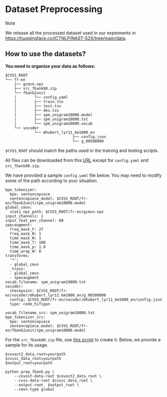 # Dataset Preprocessing
> [!NOTE]
> We release all the processed dataset used in our expeiments in https://huggingface.co/ICTNLP/NAST-S2X/tree/main/data.




## How to use the datasets?
**You need to organize your data as follows:**

```
$CVSS_ROOT
└── fr-en
    ├── gcmvn.npz            
    ├── src_fbank80.zip
    └── fbank2unit
    |        └── config.yaml
    |        ├── train.tsv
    |        ├── test.tsv
    |        ├── dev.tsv
    |        ├── spm_unigram10000.model
    |        ├── spm_unigram10000.txt             
    |        └── spm_unigram10000.vocab
    └── vocoder
             └── mhubert_lyr11_km1000_en
                              ├── config.json 
                              └── g_00500000
```
```$CVSS_ROOT``` should match the paths used in the training and testing scripts.


All files can be downloaded from this [URL](https://huggingface.co/ICTNLP/NAST-S2X/tree/main/data) except for ```config.yaml``` and ```src_fbank80.zip```. 

We have provided a sample ```config.yaml``` file below. You may need to modify some of the path according to your situation.
```
bpe_tokenizer:
  bpe: sentencepiece
  sentencepiece_model: $CVSS_ROOT/fr-en/fbank2unit/spm_unigram10000.model
global_cmvn:
  stats_npz_path: $CVSS_ROOT/fr-en/gcmvn.npz
input_channels: 1
input_feat_per_channel: 80
specaugment:
  freq_mask_F: 27
  freq_mask_N: 1
  time_mask_N: 1
  time_mask_T: 100
  time_mask_p: 1.0
  time_wrap_W: 0
transforms:
  '*':
  - global_cmvn
  _train:
  - global_cmvn
  - specaugment
vocab_filename: spm_unigram10000.txt
vocoder:
  checkpoint: $CVSS_ROOT/fr-en/vocoder/mhubert_lyr11_km1000_en/g_00500000
  config: $CVSS_ROOT/fr-en/vocoder/mhubert_lyr11_km1000_en/config.json
  type: code_hifigan

vocab_filename_src: spm_unigram10000.txt
bpe_tokenizer_src:
  bpe: sentencepiece
  sentencepiece_model: $CVSS_ROOT/fr-en/fbank2unit/spm_unigram10000.model
```

For the ```src_fbank80.zip``` file, use [this script](https://github.com/ictnlp/NAST-S2x/blob/main/preprocessing/prep_fbank.py) to create it. Below, we provide a sample for its usage.
```
$covost2_data_root=yourpath
$cvssc_data_root=yourpath
$output_root=yourpath

python prep_fbank.py \
    --covost-data-root $covost2_data_root \
    --cvss-data-root $cvssc_data_root \
    --output-root  $output_root \
    --cmvn-type global
```




